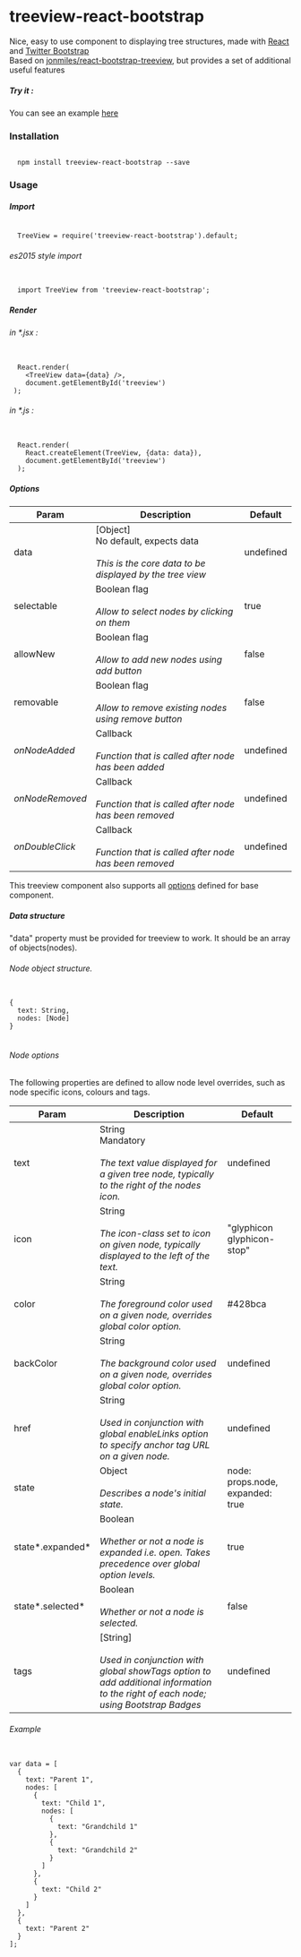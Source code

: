 # treeview-react-bootstrap

  Nice, easy to use component to displaying tree structures, made with
  <a href="https://github.com/facebook/react">React</a> and
  <a href="https://github.com/twbs/bootstrap">Twitter Bootstrap</a> <br />
  Based on <a href="https://github.com/jonmiles/react-bootstrap-treeview">jonmiles/react-bootstrap-treeview</a>,
  but provides a set of additional useful features
##### Try it :
  You can see an example <a href="http://eliftech.github.io/treeview-react-bootstrap">here</a>

### Installation
<pre><code>
  npm install treeview-react-bootstrap --save
</code></pre>

### Usage

##### Import

<pre><code>
  TreeView = require('treeview-react-bootstrap').default;
</code></pre>

###### es2015 style import
<pre><code>
  import TreeView from 'treeview-react-bootstrap';
</code></pre>

##### Render

###### in \*.jsx :
<pre><code>
  React.render(
    &lt;TreeView data={data} /&gt;,
    document.getElementById('treeview')
 );
</code></pre>

###### in \*.js :
<pre><code>
  React.render(                
	React.createElement(TreeView, {data: data}),
	document.getElementById('treeview')
  );
</code></pre>

##### Options

|Param | Description | Default |
|------|-------------|---------|
| data | [Object] <br>No default, expects data<br><br>*This is the core data to be displayed by the tree view*  | undefined |
| selectable      | Boolean flag<br><br>*Allow to select nodes by clicking on them* | true |
| allowNew        | Boolean flag<br><br>*Allow to add new nodes using add button* | false |
| removable       | Boolean flag<br><br>*Allow to remove existing nodes using remove button* | false |
| *onNodeAdded*   | Callback<br><br>*Function that is called after node has been added* | undefined |
| *onNodeRemoved* | Callback<br><br>*Function that is called after node has been removed* | undefined |
| *onDoubleClick* | Callback<br><br>*Function that is called after node has been removed* | undefined |

This treeview component also supports all [options](https://github.com/jonmiles/react-bootstrap-treeview#options) defined for base component.

##### Data structure
"data" property must be provided for treeview to work.
It should be an array of objects(nodes).

###### Node object structure.
<pre>
<code>
{
  text: String,
  nodes: [Node]
}
</code>
</pre>

###### Node options

The following properties are defined to allow node level overrides, such as node specific icons, colours and tags.

|Param | Description | Default |
|------|-------------|---------|
| text | String <br> Mandatory <br><br>*The text value displayed for a given tree node, typically to the right of the nodes icon.*  | undefined |
| icon | String <br><br>*The icon-class set to icon on given node, typically displayed to the left of the text.* | "glyphicon glyphicon-stop" |
| color | String <br><br>*The foreground color used on a given node, overrides global color option.* | #428bca |
| backColor       | String <br><br>*The background color used on a given node, overrides global color option.* | undefined |
| href | String <br><br>*Used in conjunction with global enableLinks option to specify anchor tag URL on a given node.* | undefined |
| state | Object<br><br>*Describes a node's initial state.* |node: props.node,<br> expanded: true |
| state*.expanded* | Boolean<br><br>*Whether or not a node is expanded i.e. open. Takes precedence over global option levels.* | true |
| state*.selected* | Boolean<br><br>*Whether or not a node is selected.* | false |
| tags | [String]<br><br>*Used in conjunction with global showTags option to add additional information to the right of each node; using Bootstrap Badges* | undefined |

###### Example
<pre><code>
var data = [
  {
    text: "Parent 1",
    nodes: [
      {
        text: "Child 1",
        nodes: [
          {
            text: "Grandchild 1"
          },
          {
            text: "Grandchild 2"
          }
        ]
      },
      {
        text: "Child 2"
      }
    ]
  },
  {
    text: "Parent 2"
  }
];
</code></pre>
